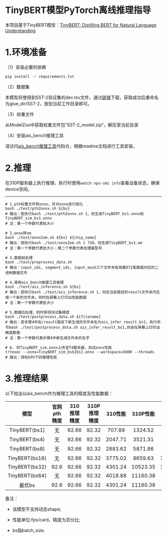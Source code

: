 TinyBERT模型PyTorch离线推理指导
======== 
本项目基于TinyBERT模型：[TinyBERT: Distilling BERT for Natural Language Understanding](https://arxiv.org/abs/1909.10351)

1.环境准备
===========
（1）安装必要的依赖
```bash
pip install -r requirements.txt
```

（2）数据集

本模型将使用到SST-2验证集的dev.tsv文件，通过[链接](https://cloud.easyscholar.cc/externalLinksController/chain/SST-2.zip?ckey=xpHPs51VaLh%2Fe6JlUc0mG6PEY%2BYHjBqk9LhT9WVYqL7eZu7WmXxb8m9Xxw6lf4ns)下载，获取成功后重命名为glue_dir/SST-2，放到当前工作目录即可。

（3）权重文件

从ModelZoo中获取权重文件包“SST-2_model.zip”，解压至当前目录

（4）安装ais_bench推理工具

请访问[ais_bench推理工具](https://gitee.com/ascend/tools/tree/master/ais-bench_workload/tool/ais_bench)代码仓，根据readme文档进行工具安装。


2.推理
===========
在310P服务器上执行推理，执行时使用```watch npu-smi info```查看设备状态，确保device空闲。

--------------------
```
# 1.pth权重文件转onnx，并对onnx进行简化
bash ./test/pth2onnx.sh ${bs}
# 输出：若执行bash ./test/pth2onnx.sh 1，则生成TinyBERT_bs1.onnx和TinyBERT_sim_bs1.onnx
# 注：第一个参数代表批大小

# 2.onnx转om
bash ./test/onnx2om.sh ${bs} ${chip_name}
# 输出：若执行bash ./test/onnx2om.sh 1 710，则生成TinyBERT_bs1.om
# 注：第一个参数代表批大小；第二个参数代表处理器型号

# 3.数据前处理
bash ./test/preprocess_data.sh
# 输出：input_ids, segment_ids, input_mask三个文件夹各放置872笔数据对应的二进制数据文件

# 4.使用ais_bench推理工具推理
bash ./test/ais_inference.sh ${bs}
# 输出：若执行bash ./test/ais_inference.sh 1，则在当前路径的result文件夹内生成一个新的文件夹，同时在屏幕上打印出性能数据
# 注：第一个参数代表批大小

# 5.数据后处理，同时获得测试集精度
bash ./test/postprocess_data.sh ${filename}
# 输出：若步骤4中在/result路径下新生成的文件夹名为ais_infer_result_bs1，执行命令bash ./test/postprocess_data.sh ais_infer_result_bs1,则会在屏幕上打印出精度数据
# 注：第一个参数代表步骤4中新生成文件夹的名字

# 6. 将TinyBERT_sim.onnx上传至T4服务器，测试onnx性能
trtexec --onnx=TinyBERT_sim_bs${bs}.onnx --workspace=5000 --threads
# 输出：得到GPU下的推理性能
```

3.推理结果
======
以下给出以ais_bench作为推理工具的精度及性能数据：

|<center>模型|<center>官网pth精度|<center>310推理精度|<center>310P推理精度|<center>310性能|<center>310P性能|<center>T4性能|<center>310P/310|<center>310P/T4
|  ----  | ----  | ----|---- |---- | ---- | ---- | ---- | ---- | 
|<center>TinyBERT(bs1)|<center>无|<center>92.66|<center>92.32|<center>707.89|<center>1324.52|<center>972.16|<center>1.87|<center>1.36
|<center>TinyBERT(bs4)|<center>无|<center>92.66|<center>92.32|<center>2047.71|<center>3521.31|<center>2850.36|<center>1.72|<center>1.24
|<center>TinyBERT(bs8)|<center>无|<center>92.66|<center>92.32|<center>2883.62|<center>5871.86|<center>3325.62|<center>2.04|<center>1.77
|<center>TinyBERT(bs16)|<center>无|<center>92.66|<center>92.32|<center>3775.02|<center>8659.63|<center>3415.3590|<center>2.29|<center>2.54
|<center>TinyBERT(bs32)|<center>92.6|<center>92.66|<center>92.32|<center>4301.24|<center>10523.35|<center>3746.7130|<center>2.45|<center>2.81
|<center>TinyBERT(bs64)|<center>无|<center>92.66|<center>92.32|<center>4018.88|<center>11160.38|<center>4425.89|<center>2.78|<center>2.52
|<center>最优bs|<center>92.6|<center>92.66|<center>92.32|<center>4301.24|<center>11160.38|<center>4425.89|<center>2.59|<center>2.52

备注：

- 该模型不支持动态shape;

- 性能单位:fps/card，精度为百分比;

- bs指batch_size.